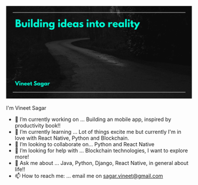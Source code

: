 <img src="https://github.com/vineetsagar/vineetsagar/blob/master/images/banner.png"/>

I'm Vineet Sagar
- 🔭 I’m currently working on ...
Building an mobile app, inspired by productivity book!!
- 🌱 I’m currently learning ...
Lot of things excite me but currently I'm in love with React Native, Python and Blockchain.
- 👯 I’m looking to collaborate on...
Python and React Native
- 🤔 I’m looking for help with ...
Blockchain technologies, I want to explore more!
- 💬 Ask me about ...
Java, Python, Django, React Native, in general about life!!
- 📫 How to reach me: ...
email me on sagar.vineet@gmail.com


